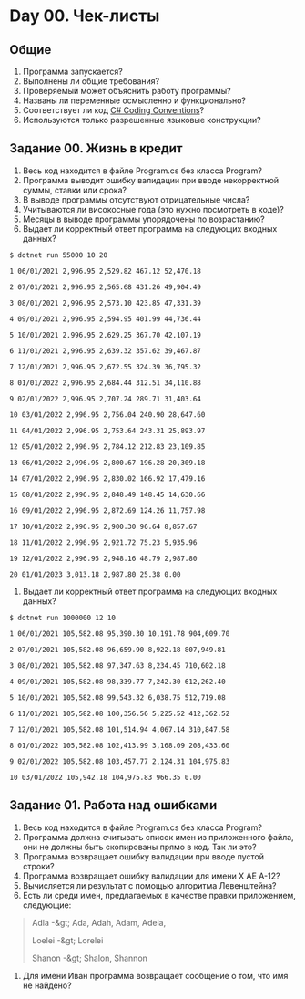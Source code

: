 # Day 00. Чек-листы

## Общие

1. Программа запускается?
2. Выполнены ли общие требования?
3. Проверяемый может объяснить работу программы?
4. Названы ли переменные осмысленно и функционально?
5. Соответствует ли код [C# Coding Conventions](https://docs.microsoft.com/ru-ru/dotnet/csharp/programming-guide/inside-a-program/coding-conventions)?
6. Используются только разрешенные языковые конструкции?

## Задание 00. Жизнь в кредит

1. Весь код находится в файле Program.cs без класса Program?
2. Программа выводит ошибку валидации при вводе некорректной суммы, ставки или срока?
3. В выводе программы отсутствуют отрицательные числа?
4. Учитываются ли високосные года (это нужно посмотреть в коде)?
5. Месяцы в выводе программы упорядочены по возрастанию?
6. Выдает ли корректный ответ программа на следующих входных данных?
```
$ dotnet run 55000 10 20

1 06/01/2021 2,996.95 2,529.82 467.12 52,470.18

2 07/01/2021 2,996.95 2,565.68 431.26 49,904.49

3 08/01/2021 2,996.95 2,573.10 423.85 47,331.39

4 09/01/2021 2,996.95 2,594.95 401.99 44,736.44

5 10/01/2021 2,996.95 2,629.25 367.70 42,107.19

6 11/01/2021 2,996.95 2,639.32 357.62 39,467.87

7 12/01/2021 2,996.95 2,672.55 324.39 36,795.32

8 01/01/2022 2,996.95 2,684.44 312.51 34,110.88

9 02/01/2022 2,996.95 2,707.24 289.71 31,403.64

10 03/01/2022 2,996.95 2,756.04 240.90 28,647.60

11 04/01/2022 2,996.95 2,753.64 243.31 25,893.97

12 05/01/2022 2,996.95 2,784.12 212.83 23,109.85

13 06/01/2022 2,996.95 2,800.67 196.28 20,309.18

14 07/01/2022 2,996.95 2,830.02 166.92 17,479.16

15 08/01/2022 2,996.95 2,848.49 148.45 14,630.66

16 09/01/2022 2,996.95 2,872.69 124.26 11,757.98

17 10/01/2022 2,996.95 2,900.30 96.64 8,857.67

18 11/01/2022 2,996.95 2,921.72 75.23 5,935.96

19 12/01/2022 2,996.95 2,948.16 48.79 2,987.80

20 01/01/2023 3,013.18 2,987.80 25.38 0.00
```
1. Выдает ли корректный ответ программа на следующих входных данных?
```
$ dotnet run 1000000 12 10

1 06/01/2021 105,582.08 95,390.30 10,191.78 904,609.70

2 07/01/2021 105,582.08 96,659.90 8,922.18 807,949.81

3 08/01/2021 105,582.08 97,347.63 8,234.45 710,602.18

4 09/01/2021 105,582.08 98,339.77 7,242.30 612,262.40

5 10/01/2021 105,582.08 99,543.32 6,038.75 512,719.08

6 11/01/2021 105,582.08 100,356.56 5,225.52 412,362.52

7 12/01/2021 105,582.08 101,514.94 4,067.14 310,847.58

8 01/01/2022 105,582.08 102,413.99 3,168.09 208,433.60

9 02/01/2022 105,582.08 103,457.77 2,124.31 104,975.83

10 03/01/2022 105,942.18 104,975.83 966.35 0.00
```
## Задание 01. Работа над ошибками

1. Весь код находится в файле Program.cs без класса Program?
2. Программа должна считывать список имен из приложенного файла, они не должны быть скопированы прямо в код. Так ли это?
3. Программа возвращает ошибку валидации при вводе пустой строки?
4. Программа возвращает ошибку валидации для имени X AE A-12?
5. Вычисляется ли результат с помощью алгоритма Левенштейна?
6. Есть ли среди имен, предлагаемых в качестве правки приложением, следующие:

>Adla -\&gt; Ada, Adah, Adam, Adela,
>
>Loelei -\&gt; Lorelei
>
>Shanon -\&gt; Shalon, Shannon

1. Для имени Иван программа возвращает сообщение о том, что имя не найдено?